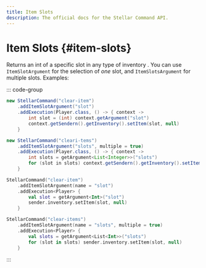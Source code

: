 ```yaml
---
title: Item Slots
description: The official docs for the Stellar Command API.
---
```


# Item Slots {#item-slots}

Returns an int of a specific slot in any type of inventory . You can use `ItemSlotArgument` for the selection of _one_ slot, and `ItemSlotsArgument` for multiple slots. Examples:

::: code-group
```Java [Java Slot]
new StellarCommand("clear-item")
    .addItemSlotArgument("slot")
    .addExecution(Player.class, () -> { context ->
        int slot = (int) context.getArgument("slot")
        context.getSendern().getInventory().setItem(slot, null)
    }
```
```Java [Java Slots]
new StellarCommand("cleari-tems")
    .addItemSlotArgument("slots", multiple = true)
    .addExecution(Player.class, () -> { context ->
        int slots = getArgument<List<Integer>>("slots")
        for (slot in slots) context.getSendern().getInventory().setItem(slot, null)
    }
```
```Kotlin [Kotlin Slot]
StellarCommand("clear-item")
    .addItemSlotArgument(name = "slot")
    .addExecution<Player> {
        val slot = getArgument<Int>("slot")
        sender.inventory.setItem(slot, null)
    }
```
```Kotlin [Kotlin Slots]
StellarCommand("clear-items")
    .addItemSlotArgument(name = "slots", multiple = true)
    .addExecution<Player> {
        val slots = getArgument<List<Int>>("slots")
        for (slot in slots) sender.inventory.setItem(slot, null)
    }
```
:::
